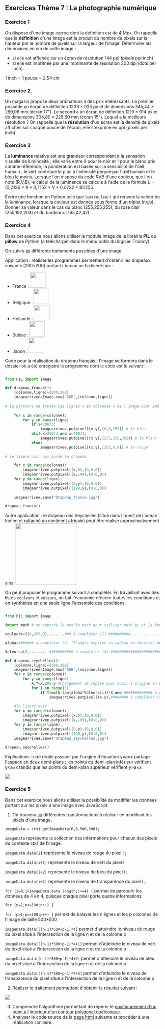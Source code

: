 ## Exercices Thème 7 : La photographie numérique

### Exercice 1

On dispose d'une image carrée dont la définition est de 4 Mpx. 
On rappelle que la **définition** d'une image est le produit du nombre de pixels sur la hauteur par le nombre de pixels sur la largeur de l'image.
Déterminer les dimensions en cm de cette image :
- si elle est affichée sur un écran de résolution 144 ppi (pixels per inch)
- si elle est imprimée par une imprimante de résolution 300 dpi (dots per inch).

1 inch = 1 pouce = 2.54 cm

### Exercice 2

Un magasin propose deux ordinateurs à des prix intéressants.
Le premier possède un écran de définition 1233 × 925 px et de dimensions 345,44 × 259,08 mm (écran 17").
Le second a un écran de définition 1219 × 914 px et de dimensions 304,80 × 228,60 mm (écran 15").
Lequel a la meilleure résolution ?
On rappelle que la **résolution** d'un écran est la densité de pixels affichés sur chaque pouce de l'écran, elle s'exprime en ppi (pixels per inch).

### Exercice 3

La **luminance** relative est une grandeur correspondant à la sensation visuelle de luminosité ; elle varie entre 0 pour le noir et 1 pour le blanc pris comme référence, la pondération est basée sur la sensibilité de l'oeil humain  ; le vert contribue le plus à l'intensité perçue par l'œil humain et le bleu le moins.
Lorsque l'on dispose du code RVB d'une couleur, que l'on note (R,V,B), le calcul de la luminance se calcule à l'aide de la formule L = (0,2126 × R + 0,7152 × V + 0,0722 × B)/255.

Écrire une fonction en Python telle que `lum(couleur)` qui renvoie la valeur de la luminance, lorsque la couleur est donnée sous forme d'un triplet (r,v,b).
Donner sa valeur dans le cas du blanc (255,255,255), du rose clair (255,192,203) et du bordeaux (165,42,42).

### Exercice 4

Dans cet exercice nous allons utiliser le module Image de la librairie **PIL** ou **pillow** de Python (à télécharger dans le menu outils du logiciel Thonny).

On suivra [ici](http://vfsilesieux.free.fr/traitements_d_une_me%CC%82me_image.pdf) différents traitements possibles d'une image.

Application : réaliser les programmes permettant d'obtenir les drapeaux suivants (200×200) portant chacun un fin liseré noir :

- France : <img width="50" height="50" src="Assets/Drapeau_france.jpg">
- Belgique : <img width="50" height="50" src="Assets/Drapeau_belge.jpg">
- Hollande : <img width="50" height="50" src="Assets/Drapeau_hollande.jpg">
- Suisse : <img width="50" height="50" src="Assets/Drapeau_suisse.jpg">
- Japon : <img width="50" height="50" src="Assets/Drapeau_japon.jpg">

Code pour la réalisation du drapeau français ; l'image se formera dans le dossier où a été enregistré le programme dont le code est le suivant :

```python

from PIL import Image

def drapeau_france():
    (colonne,ligne)=(200,200)
    imagearrivee=Image.new('RGB',(colonne,ligne))
    
# le parcours de toutes les lignes y et colonnes x de l'image pour implanter en (x,y) le pixel de la couleur (r,v,b) de notre choix
    
    for x in range(colonne):
        for y in range(ligne):
            if x<200/3:
                imagearrivee.putpixel((x,y),(0,0,255)) # le bleu
            elif x>200/3 and x<400/3:
                imagearrivee.putpixel((x,y),(255,255,255)) # le blanc
            else:
                imagearrivee.putpixel((x,y),(255,0,0)) # le rouge
                                
# le liseré noir qui borde le drapeau

    for x in range(colonne):
        imagearrivee.putpixel((x,0),(0,0,0))
        imagearrivee.putpixel((x,199),(0,0,0))
    for y in range(ligne):
        imagearrivee.putpixel((0,y),(0,0,0))
        imagearrivee.putpixel((199,y),(0,0,0)) 
        
    imagearrivee.save("Drapeau_france.jpg")

drapeau_france()
```

Autre application : le drapeau des Seychelles (situé dans l'ouest de l'océan Indien et rattaché au continent africain) peut être réalisé approximativement ainsi <img width="200" height="200" src="Assets/drapeau_seychelles.jpg">

On peut proposer le programme suivant à compléter.
En travaillant avec des listes `couleurs` et `valeurs`, on fait l'économie d'écrire toutes les conditions et on synthètise en une seule ligne l'ensemble des conditions.

```python

from PIL import Image

import math # on importe le module math pour utiliser math.pi et la fonction math.tan

couleurs=[(0,255,0),.......### à compléter (1) ##########................]

alpha=####### à compléter (2) (l'angle exprimé en radian en fonction de math.pi qui représente 180°) ##########################

Valeurs=[0,........ ########### à compléter (3) ###########################

def drapeau_seychelles():
    (colonne,ligne)=(200,200)
    imagearrivee=Image.new('RGB',(colonne,ligne))
    for x in range(colonne):
        for y in range(ligne):
            X,Y=x,200-y #changement de repère pour avoir l'origine en bas à gauche
            for i in range(5):
                if Y>math.tan(alpha*Valeurs[i])*X and ############# à compléter (4) ##########:
                    imagearrivee.putpixel((x,y),######## à compléter (5) ############)
    
    #le liseré noir
    for x in range(colonne):
        imagearrivee.putpixel((x,0),(0,0,0))
        imagearrivee.putpixel((x,199),(0,0,0))
    for y in range(ligne):
        imagearrivee.putpixel((0,y),(0,0,0))
        imagearrivee.putpixel((199,y),(0,0,0)) 
    imagearrivee.save("drapeau_seychelles.jpg")
    
drapeau_seychelles()

```

Explications : une droite passant par l'origine d'équation y=a×x partage l'espace en deux demi-plans ; les points du demi-plan inférieur vérifient y<a×x tandis que les points du demi-plan supérieur vérifient y>a×x.


<img src="Assets/explications.png">


### Exercice 5

Dans cet exercice nous allons utiliser la possibilité de modifier les données portant sur les pixels d'une image avec JavaScript.  
  
1. On trouvera [ici](http://isnangellier.alwaysdata.net/php/Transformations_image.html) différentes transformations à réaliser en modifiant les pixels d'une image.

`imageData = ctx1.getImageData(0,0,500,500);`    

`imageData` représente la collection des informations pour chacun des pixels du contexte ctx1 de l'image.

`imageData.data[i]` représente le niveau de rouge du pixel i ;

`imageData.data[i+1]` représente le niveau de vert du pixel i ;

`imageData.data[i+2]` représente le niveau de bleu du pixel i ;

`imageData.data[i+2]` représente le niveau de transparence du pixel i ;


`for (i=0;i<imageData.data.length;i+=4) {` permet de parcourir les données de 4 en 4, puisque chaque pixel porte quatre informations.

`for (n=1;n<=500;n++) {`  

`for (p=1;p<=500;p++) {` permet de balayer les n lignes et les p colonnes de l'image de taille 500*500

`imageData.data[((n-1)*500+p-1)*4]` permet d'atteindre le niveau de rouge du pixel situé à l'intersection de la ligne n et de la colonne p

`imageData.data[((n-1)*500+p-1)*4+1]` permet d'atteindre le niveau de vert du pixel situé à l'intersection de la ligne n et de la colonne p

`imageData.data[(n-1)*500+p-1)*4+2]` permet d'atteindre le niveau de bleu du pixel situé à l'intersection de la ligne n et de la colonne p

`imageData.data[((n-1)*500+p-1)*4+3]` permet d'atteindre le niveau de transparence du pixel situé à l'intersection de la ligne n et de la colonne p

2. Réaliser le traitement permettant d'obtenir le résultat suivant :

<img src="Assets/Transformation_4_tetes.png">

3. Comprendre l'algorithme permettant de repérer le [positionnement d'un point à l'intérieur d'un contour polygonal quelconque](http://isnangellier.alwaysdata.net/php/Algorithme_localisation_quelconque.html).
4. Analyser le code source de la [page html](http://isnangellier.alwaysdata.net/php/melange.html) suivante et procéder à une réalisation similaire. 